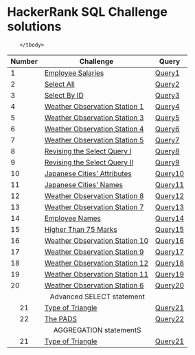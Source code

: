 # HackerRank SQL Challenge solutions
<table>
        <thead>
                <tr>
                        <th>Number</th>
                        <th>Challenge</th>
                        <th>Query</th>
                </tr>
        </thead>
        <tbody>
                <tr>
                        <td>1</td>
                        <td><a href="https://www.hackerrank.com/challenges/salary-of-employees/problem?isFullScreen=true"
                                        rel="nofollow">Employee Salaries</a></td>
                        <td><a href="https://github.com/kicherethedatascientist/HackerRank_SQL_Challenges_Solutions/blob/main/Basic%20SELECT/Employee%20Salaries">Query1</a>
        </td>
         </tr>
                <tr>
                        <td>2</td>
                        <td><a href="https://www.hackerrank.com/challenges/select-all-sql/problem?isFullScreen=true"
                                        rel="nofollow">Select All</a></td>
                        <td><a href="https://github.com/kicherethedatascientist/HackerRank_SQL_Challenges_Solutions/blob/main/Basic%20SELECT/SELECT%20all.sql">Query2</a>
                        </td>
                </tr>
                <tr>
                        <td>3</td>
                        <td><a href="https://www.hackerrank.com/challenges/select-by-id/problem?isFullScreen=true"
                                        rel="nofollow">Select By ID</a></td>
                        <td><a href="https://github.com/kicherethedatascientist/HackerRank_SQL_Challenges_Solutions/blob/main/Basic%20SELECT/Select%20By%20ID">Query3</a>
                        </td>
                </tr>
                <tr>
                        <td>4</td>
                        <td><a href="https://www.hackerrank.com/challenges/weather-observation-station-1/problem?isFullScreen=true"
                                        rel="nofollow">Weather Observation Station 1</a></td>
                        <td><a href="https://github.com/kicherethedatascientist/HackerRank_SQL_Challenges_Solutions/blob/main/Basic%20SELECT/Weather%20Observation%20Station%201">Query4</a>
                        </td>
                </tr>
                <tr>
                        <td>5</td>
                        <td><a href="https://www.hackerrank.com/challenges/weather-observation-station-3/problem?isFullScreen=true"
                                        rel="nofollow">Weather Observation Station 3</a></td>
                        <td><a href="https://github.com/kicherethedatascientist/HackerRank_SQL_Challenges_Solutions/blob/main/Basic%20SELECT/Weather%20Observation%20Station%203">Query5</a>
                        </td>
                </tr>
                <tr>
                        <td>6</td>
                        <td><a href="https://www.hackerrank.com/challenges/weather-observation-station-4/problem?isFullScreen=true"
                                        rel="nofollow">Weather Observation Station 4</a></td>
                        <td><a href="https://github.com/kicherethedatascientist/HackerRank_SQL_Challenges_Solutions/blob/main/Basic%20SELECT/Weather%20Observation%20Station%204">Query6</a>
                        </td>
                </tr>
                <tr>
                        <td>7</td>
                        <td><a href="https://www.hackerrank.com/challenges/weather-observation-station-5/problem?isFullScreen=true"
                                        rel="nofollow">Weather Observation Station 5</a></td>
                        <td><a href="https://github.com/kicherethedatascientist/HackerRank_SQL_Challenges_Solutions/blob/main/Basic%20SELECT/Weather%20Observation%20Station%205">Query7</a>
                        </td>
                </tr>
                <tr>
                        <td>8</td>
                        <td><a href="https://www.hackerrank.com/challenges/revising-the-select-query/problem?isFullScreen=true"
                                        rel="nofollow">Revising the Select Query I</a></td>
                        <td><a href="https://github.com/kicherethedatascientist/HackerRank_SQL_Challenges_Solutions/blob/main/Basic%20SELECT/Revising%20the%20Select%20Query%20I">Query8</a>
                        </td>
                </tr>
                <tr>
                        <td>9</td>
                        <td><a href="https://www.hackerrank.com/challenges/revising-the-select-query-2/problem?isFullScreen=true"
                                        rel="nofollow">Revising the Select Query II</a></td>
                        <td><a href="https://github.com/kicherethedatascientist/HackerRank_SQL_Challenges_Solutions/blob/main/Basic%20SELECT/Revising%20the%20Select%20Query%20II">Query9</a>
                        </td>
                </tr>
                <tr>
                        <td>10</td>
                        <td><a href="https://www.hackerrank.com/challenges/japanese-cities-attributes/problem?isFullScreen=true"
                                        rel="nofollow">Japanese Cities' Attributes</a></td>
                        <td><a href="https://github.com/kicherethedatascientist/HackerRank_SQL_Challenges_Solutions/blob/main/Basic%20SELECT/Japanese%20Cities'%20Attributes">Query10</a>
                        </td>
                </tr>
                <tr>
                        <td>11</td>
                        <td><a href="https://www.hackerrank.com/challenges/japanese-cities-name/problem?isFullScreen=true"
                                        rel="nofollow">Japanese Cities' Names</a></td>
                        <td><a href="https://github.com/kicherethedatascientist/HackerRank_SQL_Challenges_Solutions/blob/main/Basic%20SELECT/Japanese%20Cities'%20Names">Query11</a>
                        </td>
                </tr>
                <tr>
                        <td>12</td>
                        <td><a href="https://www.hackerrank.com/challenges/weather-observation-station-8/problem?isFullScreen=true"
                                        rel="nofollow">Weather Observation Station 8</a></td>
                        <td><a href="https://github.com/kicherethedatascientist/HackerRank_SQL_Challenges_Solutions/blob/main/Basic%20SELECT/Weather%20Observation%20Station%208">Query12</a>
                        </td>
                </tr>
                <tr>
                        <td>13</td>
                        <td><a href="https://www.hackerrank.com/challenges/weather-observation-station-7/problem?isFullScreen=true"
                                        rel="nofollow">Weather Observation Station 7</a></td>
                        <td><a href="https://github.com/kicherethedatascientist/HackerRank_SQL_Challenges_Solutions/blob/main/Basic%20SELECT/Weather%20Observation%20Station%207">Query13</a>
                        </td>
                </tr>
                <tr>
                        <td>14</td>
                        <td><a href="https://www.hackerrank.com/challenges/name-of-employees/problem?isFullScreen=true"
                                        rel="nofollow">Employee Names</a></td>
                        <td><a href="https://github.com/kicherethedatascientist/HackerRank_SQL_Challenges_Solutions/blob/main/Basic%20SELECT/Employee%20Names">Query14</a>
                        </td>
                </tr>
                <tr>
                        <td>15</td>
                        <td><a href="https://www.hackerrank.com/challenges/more-than-75-marks/problem?isFullScreen=true"
                                        rel="nofollow">Higher Than 75 Marks</a></td>
                        <td><a href="https://github.com/kicherethedatascientist/HackerRank_SQL_Challenges_Solutions/blob/main/Basic%20SELECT/Higher%20Than%2075%20Marks">Query15</a>
                        </td>
                </tr>
                <tr>
                        <td>16</td>
                        <td><a href="https://www.hackerrank.com/challenges/weather-observation-station-10/problem?isFullScreen=true"
                                        rel="nofollow">Weather Observation Station 10</a></td>
                        <td><a href="https://github.com/kicherethedatascientist/HackerRank_SQL_Challenges_Solutions/blob/main/Basic%20SELECT/Weather%20Observation%20Station%2010">Query16</a>
                        </td>
                </tr>
                <tr>
                        <td>17</td>
                        <td><a href="https://www.hackerrank.com/challenges/weather-observation-station-9/problem?isFullScreen=true"
                                        rel="nofollow">Weather Observation Station 9</a></td>
                        <td><a href="https://github.com/kicherethedatascientist/HackerRank_SQL_Challenges_Solutions/blob/main/Basic%20SELECT/Weather%20Observation%20Station%209">Query17</a>
                        </td>
                </tr>
                <tr>
                        <td>18</td>
                        <td><a href="https://www.hackerrank.com/challenges/weather-observation-station-12/problem?isFullScreen=true"
                                        rel="nofollow">Weather Observation Station 12</a></td>
                        <td><a href="https://github.com/kicherethedatascientist/HackerRank_SQL_Challenges_Solutions/blob/main/Basic%20SELECT/Weather%20Observation%20Station%2012">Query18</a>
                        </td>
                </tr>
                <tr>
                        <td>19</td>
                        <td><a href="https://www.hackerrank.com/challenges/weather-observation-station-11/problem?isFullScreen=true"
                                        rel="nofollow">Weather Observation Station 11</a></td>
                        <td><a href="https://github.com/kicherethedatascientist/HackerRank_SQL_Challenges_Solutions/tree/main/Basic%20SELECT">Query19</a>
                        </td>
                </tr>
                <tr>
                        <td>20</td>
                        <td><a href="https://www.hackerrank.com/challenges/weather-observation-station-6/problem?isFullScreen=true"
                                        rel="nofollow">Weather Observation Station 6</a></td>
                        <td><a href="https://github.com/kicherethedatascientist/HackerRank_SQL_Challenges_Solutions/blob/main/Basic%20SELECT/Weather%20Observation%20Station%206">Query20</a>
                        </td>
                </tr>
                <tr>
                    <td align="center" colspan="3">Advanced SELECT statement</td>   
                </tr>
                <tr>
                        <td align="center">21</td>
                        <td><a href="https://www.hackerrank.com/challenges/what-type-of-triangle/problem"
                                        rel="nofollow">Type of Triangle</a></td>
                        <td align="center"> <a
                                        href="https://github.com/kicherethedatascientist/HackerRank_SQL_Challenges_Solutions/blob/main/Advanced%20SELECT%20statement/Type%20of%20Triangle">Query21</a>
                        </td>  
                </tr>
<tr>
<td align="center">22</td>
<td><a href="https://www.hackerrank.com/challenges/the-pads/problem" rel="nofollow">The PADS</a></td>
<td align="center"><a href="https://github.com/kicherethedatascientist/HackerRank_SQL_Challenges_Solutions/blob/main/Advanced%20SELECT%20statement/The%20PADS">Query22</a></td>
</tr>
<!--
<tr>
<td align="center">23</td>
<td><a href="https://www.hackerrank.com/challenges/occupations/problem" rel="nofollow">Occupations</a></td>
<td align="center"><a href="https://github.com/kicherethedatascientist/HackerRank_SQL_Challenges_Solutions/blob/main/Advanced%20SELECT%20statement/Occupations">Query23</a></td>
</tr>

<tr>
<td align="center">24</td>
<td><a href="https://www.hackerrank.com/challenges/binary-search-tree-1/problem" rel="nofollow">Binary Tree Nodes</a></td>
<td align="center"><a href="">Query24</a></td>
</tr>
<tr>
<td align="center">25</td>
<td><a href="https://www.hackerrank.com/challenges/the-company/problem" rel="nofollow">New Companies</a></td>
<td align="center"><a href="">Query25</a></td>
</tr>
-->

<tr>
                    <td align="center" colspan="3">AGGREGATION statementS </td>   
                </tr>
                <tr>
                        <td align="center">21</td>
                        <td><a href="https://www.hackerrank.com/challenges/revising-aggregations-the-count-function/problem?isFullScreen=true"
                                        rel="nofollow">Type of Triangle</a></td>
                        <td align="center"> <a
                                        href="https://github.com/kicherethedatascientist/HackerRank_SQL_Challenges_Solutions/blob/main/Advanced%20SELECT%20statement/Type%20of%20Triangle">Query21</a>
                        </td>  
                </tr>

        </tbody>
</table>
